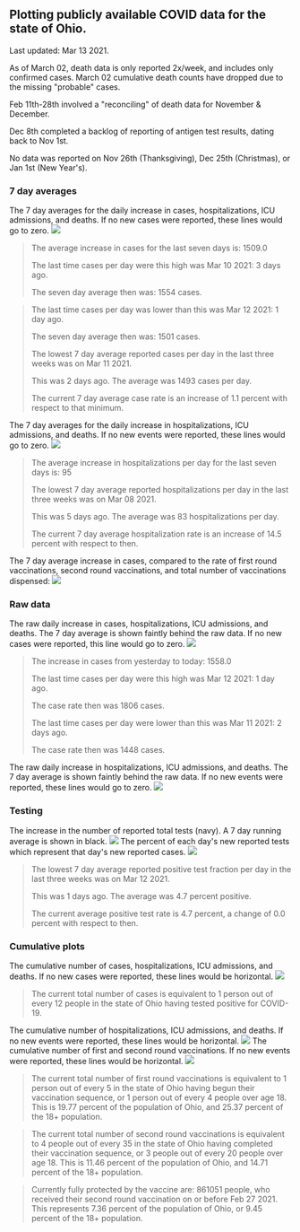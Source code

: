 ## Plotting publicly available COVID data for the state of Ohio. 

Last updated: Mar 13 2021. 

As of March 02, death data is only reported 2x/week, and includes only confirmed cases. March 02 cumulative death counts have dropped due to the missing "probable" cases.

Feb 11th-28th involved a "reconciling" of death data for November & December.

Dec 8th completed a backlog of reporting of antigen test results, dating back to Nov 1st.

No data was reported on Nov 26th (Thanksgiving), Dec 25th (Christmas), or Jan 1st (New Year's).
### 7 day averages
The 7 day averages for the daily increase in cases, hospitalizations, ICU admissions, and deaths. If no new cases were reported, these lines would go to zero.
![](7dayaverage_cases.png)

>The average increase in cases for the last seven days is: 1509.0
>
>The last time cases per day were this high was Mar 10 2021: 3 days ago.
>
>The seven day average then was: 1554 cases.

>
>The last time cases per day was lower than this was Mar 12 2021: 1 day ago.
>
>The seven day average then was: 1501 cases.
>
>The lowest 7 day average reported cases per day in the last three weeks was on Mar 11 2021.
>
>This was 2 days ago. The average was 1493 cases per day.
>
>The current 7 day average case rate is an increase of 1.1 percent with respect to that minimum.

The 7 day averages for the daily increase in hospitalizations, ICU admissions, and deaths. If no new events were reported, these lines would go to zero.
![](7dayaverage_hospital.png)

>The average increase in hospitalizations per day for the last seven days is: 95
>
>The lowest 7 day average reported hospitalizations per day in the last three weeks was on Mar 08 2021.
>
>This was 5 days ago. The average was 83 hospitalizations per day.
>
>The current 7 day average hospitalization rate is an increase of 14.5 percent with respect to then.

The 7 day average increase in cases, compared to the rate of first round vaccinations, second round vaccinations, and total number of vaccinations dispensed:
![](DailyVaccinationsCases.png)

### Raw data
The raw daily increase in cases, hospitalizations, ICU admissions, and deaths. The 7 day average is shown faintly behind the raw data. If no new cases were reported, this line would go to zero.
![](DailyCases.png)

>The increase in cases from yesterday to today: 1558.0 
>
>The last time cases per day were this high was Mar 12 2021: 1 day ago. 
>
>The case rate then was 1806 cases.
>
>The last time cases per day were lower than this was Mar 11 2021: 2 days ago. 
>
>The case rate then was 1448 cases.

The raw daily increase in hospitalizations, ICU admissions, and deaths. The 7 day average is shown faintly behind the raw data. If no new events were reported, these lines would go to zero.
![](DailyHospitalizations.png)

### Testing

The increase in the number of reported total tests (navy). A 7 day running average is shown in black.
![](DailyTests.png)
The percent of each day's new reported tests which represent that day's new reported cases.
![](percentpositive_tests.png)

>The lowest 7 day average reported positive test fraction per day in the last three weeks was on Mar 12 2021.
>
>This was 1 days ago. The average was 4.7 percent positive. 
>
>The current average positive test rate is 4.7 percent, a change of 0.0 percent with respect to then. 

### Cumulative plots
The cumulative number of cases, hospitalizations, ICU admissions, and deaths. If no new cases were reported, these lines would be horizontal.
![](Cases.png)

>The current total number of cases is equivalent to 1 person out of every 12 people in the state of Ohio having tested positive for COVID-19.

The cumulative number of hospitalizations, ICU admissions, and deaths. If no new events were reported, these lines would be horizontal.
![](Hospitalizations.png)
The cumulative number of first and second round vaccinations. If no new events were reported, these lines would be horizontal.
![](Vaccinations.png)

>The current total number of first round vaccinations is equivalent to 1 person out of every 5 in the state of Ohio having begun their vaccination sequence,  or 1 person out of every 4 people over age 18.
>This is 19.77 percent of the population of Ohio, and 25.37 percent of the 18+ population.

>The current total number of second round vaccinations is equivalent to 4 people out of every 35 in the state of Ohio having completed their vaccination sequence, or 3 people out of every 20 people over age 18. 
>This is 11.46 percent of the population of Ohio, and 14.71 percent of the 18+ population.

>Currently fully protected by the vaccine are: 861051 people, who received their second round vaccination on or before Feb 27 2021.
>This represents 7.36 percent of the population of Ohio, or 9.45 percent of the 18+ population.

